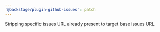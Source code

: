 ```yaml
---
'@backstage/plugin-github-issues': patch
---
```


Stripping specific issues URL already present to target base issues URL.
